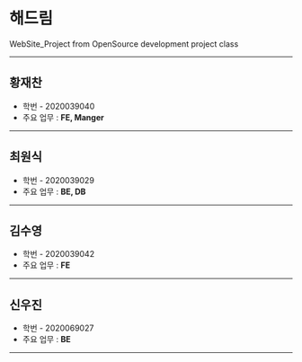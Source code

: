 # 해드림
WebSite_Project from OpenSource development project class 

___
## 황재찬
- 학번 - 2020039040
- 주요 업무 : **FE, Manger**
___
##  최원식
- 학번 - 2020039029
- 주요 업무 : **BE, DB**
___
##  김수영
- 학번 - 2020039042
- 주요 업무 : **FE**
___
## 신우진
- 학번 - 2020069027
- 주요 업무 : **BE**
___
